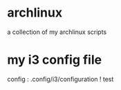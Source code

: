 # archlinux
a collection of my archlinux scripts
# my i3 config file
config : .config/i3/configuration
! test
